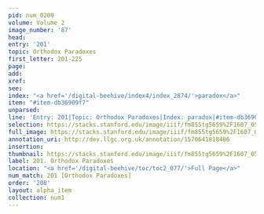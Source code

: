 ```yaml
---
pid: num_0209
volume: Volume 2
image_number: '87'
head: 
entry: '201'
topic: Orthodox Paradoxes
first_letter: 201-225
page: 
add: 
xref: 
see: 
index: "<a href='/digital-beehive/index4/index_2874/'>paradox</a>"
item: "#item-db36909f7"
unparsed: 
line: 'Entry: 201|Topic: Orthodox Paradoxes|Index: paradox|#item-db36909f7'
selection: https://stacks.stanford.edu/image/iiif/fm855tg5659%2F1607_0554/222,259,3114,4845/full/0/default.jpg
full_image: https://stacks.stanford.edu/image/iiif/fm855tg5659%2F1607_0554/full/full/0/default.jpg
annotation_uri: http://dev.llgc.org.uk/annotation/1570641818486
insertion: 
thumbnail: https://stacks.stanford.edu/image/iiif/fm855tg5659%2F1607_0554/222,259,600,180/250,/0/default.jpg
label: 201. Orthodox Paradoxes
location: "<a href='/digital-beehive/toc/toc2_077/'>Full Page</a>"
num_match: 201 [Orthodox Paradoxes]
order: '208'
layout: alpha_item
collection: num1
---
```

